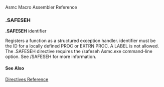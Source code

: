 Asmc Macro Assembler Reference

### .SAFESEH

**.SAFESEH** identifier

Registers a function as a structured exception handler. identifier must be the ID for a locally defined PROC or EXTRN PROC. A LABEL is not allowed. The .SAFESEH directive requires the /safeseh Asmc.exe command-line option. See /SAFESEH for more information.

#### See Also

[Directives Reference](readme.md)